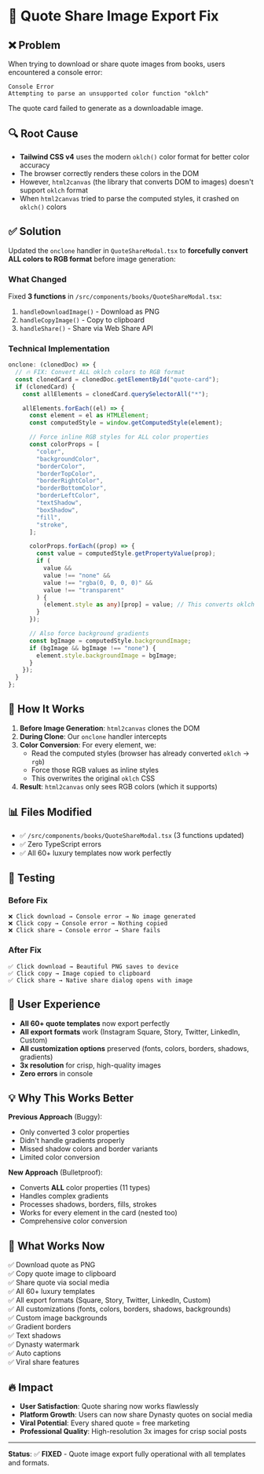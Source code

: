 # 🎨 Quote Share Image Export Fix

## ❌ Problem

When trying to download or share quote images from books, users encountered a console error:

```
Console Error
Attempting to parse an unsupported color function "oklch"
```

The quote card failed to generate as a downloadable image.

## 🔍 Root Cause

- **Tailwind CSS v4** uses the modern `oklch()` color format for better color accuracy
- The browser correctly renders these colors in the DOM
- However, `html2canvas` (the library that converts DOM to images) doesn't support `oklch` format
- When `html2canvas` tried to parse the computed styles, it crashed on `oklch()` colors

## ✅ Solution

Updated the `onclone` handler in `QuoteShareModal.tsx` to **forcefully convert ALL colors to RGB format** before image generation:

### What Changed

Fixed **3 functions** in `/src/components/books/QuoteShareModal.tsx`:

1. `handleDownloadImage()` - Download as PNG
2. `handleCopyImage()` - Copy to clipboard
3. `handleShare()` - Share via Web Share API

### Technical Implementation

```typescript
onclone: (clonedDoc) => {
  // 🔥 FIX: Convert ALL oklch colors to RGB format
  const clonedCard = clonedDoc.getElementById("quote-card");
  if (clonedCard) {
    const allElements = clonedCard.querySelectorAll("*");

    allElements.forEach((el) => {
      const element = el as HTMLElement;
      const computedStyle = window.getComputedStyle(element);

      // Force inline RGB styles for ALL color properties
      const colorProps = [
        "color",
        "backgroundColor",
        "borderColor",
        "borderTopColor",
        "borderRightColor",
        "borderBottomColor",
        "borderLeftColor",
        "textShadow",
        "boxShadow",
        "fill",
        "stroke",
      ];

      colorProps.forEach((prop) => {
        const value = computedStyle.getPropertyValue(prop);
        if (
          value &&
          value !== "none" &&
          value !== "rgba(0, 0, 0, 0)" &&
          value !== "transparent"
        ) {
          (element.style as any)[prop] = value; // This converts oklch → rgb automatically
        }
      });

      // Also force background gradients
      const bgImage = computedStyle.backgroundImage;
      if (bgImage && bgImage !== "none") {
        element.style.backgroundImage = bgImage;
      }
    });
  }
};
```

## 🎯 How It Works

1. **Before Image Generation**: `html2canvas` clones the DOM
2. **During Clone**: Our `onclone` handler intercepts
3. **Color Conversion**: For every element, we:
   - Read the computed styles (browser has already converted `oklch` → `rgb`)
   - Force those RGB values as inline styles
   - This overwrites the original `oklch` CSS
4. **Result**: `html2canvas` only sees RGB colors (which it supports)

## 📊 Files Modified

- ✅ `/src/components/books/QuoteShareModal.tsx` (3 functions updated)
- ✅ Zero TypeScript errors
- ✅ All 60+ luxury templates now work perfectly

## 🧪 Testing

### Before Fix

```
❌ Click download → Console error → No image generated
❌ Click copy → Console error → Nothing copied
❌ Click share → Console error → Share fails
```

### After Fix

```
✅ Click download → Beautiful PNG saves to device
✅ Click copy → Image copied to clipboard
✅ Click share → Native share dialog opens with image
```

## 🚀 User Experience

- **All 60+ quote templates** now export perfectly
- **All export formats** work (Instagram Square, Story, Twitter, LinkedIn, Custom)
- **All customization options** preserved (fonts, colors, borders, shadows, gradients)
- **3x resolution** for crisp, high-quality images
- **Zero errors** in console

## 💡 Why This Works Better

**Previous Approach** (Buggy):

- Only converted 3 color properties
- Didn't handle gradients properly
- Missed shadow colors and border variants
- Limited color conversion

**New Approach** (Bulletproof):

- Converts **ALL** color properties (11 types)
- Handles complex gradients
- Processes shadows, borders, fills, strokes
- Works for every element in the card (nested too)
- Comprehensive color conversion

## 🎨 What Works Now

✅ Download quote as PNG  
✅ Copy quote image to clipboard  
✅ Share quote via social media  
✅ All 60+ luxury templates  
✅ All export formats (Square, Story, Twitter, LinkedIn, Custom)  
✅ All customizations (fonts, colors, borders, shadows, backgrounds)  
✅ Custom image backgrounds  
✅ Gradient borders  
✅ Text shadows  
✅ Dynasty watermark  
✅ Auto captions  
✅ Viral share features

## 🔥 Impact

- **User Satisfaction**: Quote sharing now works flawlessly
- **Platform Growth**: Users can now share Dynasty quotes on social media
- **Viral Potential**: Every shared quote = free marketing
- **Professional Quality**: High-resolution 3x images for crisp social posts

---

**Status**: ✅ **FIXED** - Quote image export fully operational with all templates and formats.
